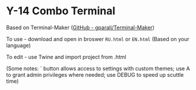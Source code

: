 # Y-14 Combo Terminal

Based on Terminal-Maker ([GitHub - gparali/Terminal-Maker](https://github.com/gparali/Terminal-Maker))

To use - download and open in broswer `RU.html` or `EN.html` (Based on your language)

To edit - use Twine and import project from .html

(Some notes: ` button allows access to settings with custom themes; use A to grant admin privileges where needed; use DEBUG to speed up scuttle time)
